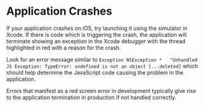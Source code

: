 # Application Crashes

If your application crashes on iOS, try launching it using the simulator in Xcode. If there is code which is triggering the crash, the application will terminate showing an exception in the Xcode debugger with the thread highlighted in red with a reason for the crash.

Look for an error message similar to `Exception	NSException *	"Unhandled JS Exception: TypeError: undefined is not an object [...deleted]` which should help determine the JavaScript code causing the problem in the application.

Errors that manifest as a red screen error in development typically give rise to the application termination in production if not handled correctly.
